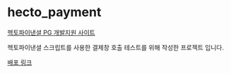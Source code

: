 # hecto_payment

[헥토파이낸셜 PG 개발지원 사이트](https://develop.sbsvc.online/16/onlineDocList.do)

헥토파이낸셜 스크립트를 사용한 결제창 호출 테스트를 위해 작성한 프로젝트 입니다.

[배포 링크](https://hecto-payment.vercel.app/)
